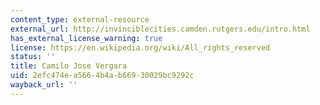 ```yaml
---
content_type: external-resource
external_url: http://invinciblecities.camden.rutgers.edu/intro.html
has_external_license_warning: true
license: https://en.wikipedia.org/wiki/All_rights_reserved
status: ''
title: Camilo Jose Vergara
uid: 2efc474e-a566-4b4a-b669-30029bc9292c
wayback_url: ''
---
```

